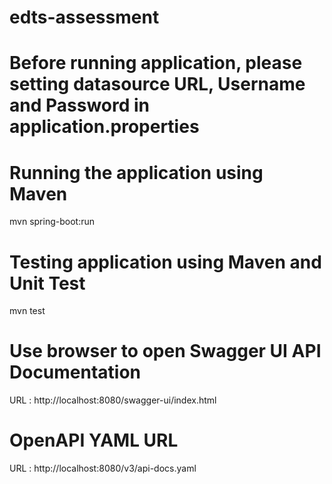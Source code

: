 # edts-assessment

# Before running application, please setting datasource URL, Username and Password in application.properties

# Running the application using Maven
mvn spring-boot:run

# Testing application using Maven and Unit Test
mvn test

# Use browser to open Swagger UI API Documentation
URL : http://localhost:8080/swagger-ui/index.html

# OpenAPI YAML URL
URL : http://localhost:8080/v3/api-docs.yaml